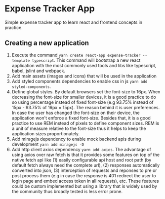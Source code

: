 # Expense Tracker App
Simple expense tracker app to learn react and frontend concepts in practice.

## Creating a new application
1. Execute the command `yarn create react-app expense-tracker --template typescript`. This command will bootstrap a new react application with the most commonly used tools and libs like typescript, babel, jslint and webpack.
2. Add main assets (images and icons) that will be used in the application
3. Add styled components dependencies to enable css in js `yarn add styled-components`.
4. Define global styles. By default browsers set the font-size to 16px. When decreasing the font-size for smaller devices, it is a good practice to do so using percentage instead of fixed font-size (e.g 93.75% instead of 15px - 93.75% of 16px = 15px). The reason behind it is user preferences. In case the user has changed the font-size on their device, the application won't enforce a fixed font-size. Besides that, it is a good practice to use REM instead of pixels to define component sizes. REM is a unit of measure relative to the font-size thus it helps to keep the application sizes proportionately.
5. Add miragejs dependency to enable mock backend apis during development `yarn add miragejs -D`
6. Add http client axios dependency `yarn add axios`. The advantage of using axios over raw fetch is that it provides some features on top of the native fetch api like (1) easily configurable api host and root path (by default fetch always need the complete url), (2) responses automatically converted into json, (3) interception of requests and reponses to pre or post process them (e.g in case the response is 401 redirect the user to login page and embed access token in all requests), etc. These features could be custom implemented but using a library that is widely used by the community thus broadly tested is less error prone.

